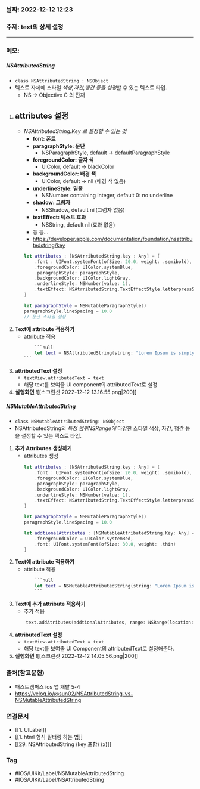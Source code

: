 ### 날짜: 2022-12-12 12:23

### 주제: text의 상세 설정
---
### 메모: 
##### NSAttributedString 
- <code>class NSAttributedString : NSObject</code> 
- 텍스트 자체에 스타일 *색상,자간,행간 등을 설정*할 수 있는 텍스트 타입.
	- NS -> Objective C 의 잔재 
1. **attributes 설정** 
	- 
	- *NSAttributedString.Key 로 설정할 수 있는 것*
		- **font: 폰트** 
		- **paragraphStyle: 문단** 
			- NSParagraphStyle, default -> defaultParagraphStyle
		- **foregroundColor: 글자 색**
			- UIColor, default -> blackColor
		- **backgroundColor: 배경 색**
			- UIColor, default -> nil (배경 색 없음)
		- **underlineStyle: 밑줄** 
			- NSNumber containing integer, default 0: no underline 
		- **shadow: 그림자**
			- NSShadow, default nil(그럼자 없음)
		- **textEffect: 텍스트 효과**
			- NSString, default nil(효과 없음)
		- 등 등...
		- https://developer.apple.com/documentation/foundation/nsattributedstring/key
		~~~ swift
		let attributes : [NSAtrributedString.key : Any] = [ 
			.font : UIFont.systemFont(ofSize: 20.0, weight: .semibold), 
			.foregroundColor: UIColor.systemBlue, 
			.paragraphStyle: paragraphStyle, 
			.backgroundColor: UIColor.lightGray, 
			.underlineStyle: NSNumber(value: 1), 
			.textEffect: NSAtrributedString.TextEffectStyle.letterpressStyle
		]
		
		let paragraphStyle = NSMutableParagraphStyle()
		paragraphStyle.lineSpacing = 10.0
		// 문단 스타일 설정 
		~~~
2.  **Text에 attribute 적용하기**
	- attribute 적용
		~~~ swift
			```null
			let text = NSAttributedString(string: "Lorem Ipsum is simply dummied text of the printing and typesetting industry. Lorem Ipsum has been the industry's standard dummy text ever since the 1500s when an unknown printer took a galley of type and scrambled it to make a type specimen book. It has survived not only five centuries, but also the leap into electronic typesetting, remaining essentially unchanged. It was popularised in the 1960s with the release of Letraset sheets containing Lorem Ipsum passages, and more recently with desktop publishing software like Aldus PageMaker including versions of Lorem Ipsum.", attributes: attributes)
		```
		~~~
3. **attributedText 설정** 
	- <code>textView.attributedText = text</code>
	- 해당 text를 보여줄 UI component의 attributedText로 설정
4. **실행화면**
	 ![[스크린샷 2022-12-12 13.16.55.png|200]]
##### NSMutableAttributedString
- <code>class NSMutableAttributedString: NSObject</code>
- NSAttributedString의 *특정 범위NSRange에* 다양한 스타일 색상, 자간, 행간 등을 설정할 수 있는 텍스트 타입. 
1. **추가 Attributes 생성하기**
	- attributes 생성
		~~~ swift
		let attributes : [NSAtrributedString.key : Any] = [ 
			.font : UIFont.systemFont(ofSize: 20.0, weight: .semibold), 
			.foregroundColor: UIColor.systemBlue, 
			.paragraphStyle: paragraphStyle, 
			.backgroundColor: UIColor.lightGray, 
			.underlineStyle: NSNumber(value: 1), 
			.textEffect: NSAtrributedString.TextEffectStyle.letterpressStyle
		]
		
		let paragraphStyle = NSMutableParagraphStyle()
		paragraphStyle.lineSpacing = 10.0
		
		let addtionalAttributes : [NSMutableAttributedString.Key: Any] = [
			.foregroundColor = UIColor.systemRed, 
			.font: UIFont.systemFont(ofSize: 30.0, weight: .thin)
		]
		~~~
2. **Text에 attribute 적용하기**
	- attribute 적용
		~~~ swift
			```null
			let text = NSMutableAttributedString(string: "Lorem Ipsum is simply dummy text of the printing and typesetting industry. Lorem Ipsum has been the industry's standard dummy text ever since the 1500s, when an unknown printer took a galley of type and scrambled it to make a type specimen book. It has survived not only five centuries, but also the leap into electronic typesetting, remaining essentially unchanged. It was popularised in the 1960s with the release of Letraset sheets containing Lorem Ipsum passages, and more recently with desktop publishing software like Aldus PageMaker including versions of Lorem Ipsum.", attributes: attributes)
			```
		~~~
3. **Text에 추가 attribute 적용하기**
	- 추가 적용
	~~~ swift
		text.addAtributes(addtionalAttributes, range: NSRange(location: 5, length: 27))
	~~~
4. **attributedText 설정**
	- <code>textView.attributedText = text</code>
	- 해당 text를 보여줄 UI Component의 attributedText로 설정해준다.
5. **실행화면**
	![[스크린샷 2022-12-12 14.05.56.png|200]]
### 출처(참고문헌) 
- 패스트켐퍼스 ios 앱 개발 5-4
- https://velog.io/@sun02/NSAttributedString-vs-NSMutableAttributedString

### 연결문서 
- [[1. UILabel]]
- [[1. html 형식 필터링 하는 법]]
- [[29. NSAttributedString (key 포함) (x)]]

### Tag
- #IOS/UIKit/Label/NSMutableAttributedString
- #IOS/UIKit/Label/NSAttributedString 
